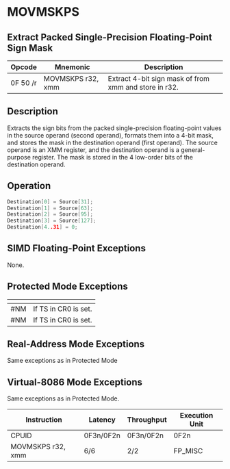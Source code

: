 # MOVMSKPS
 
## Extract Packed Single-Precision Floating-Point Sign Mask
 
 
|Opcode|Mnemonic|Description|
|-|-|-|
|0F 50 /r|MOVMSKPS r32, xmm|Extract 4-bit sign mask of from xmm and store in r32.|
 
## Description
 
Extracts the sign bits from the packed single-precision floating-point values in the source operand (second operand), formats them into a 4-bit mask, and stores the mask in the destination operand (first operand). The source operand is an XMM register, and the destination operand is a general-purpose register. The mask is stored in the 4 low-order bits of the destination operand.
 
 
## Operation
 
```c
Destination[0] = Source[31];
Destination[1] = Source[63];
Destination[2] = Source[95];
Destination[3] = Source[127];
Destination[4..31] = 0;

```
 
 
## SIMD Floating-Point Exceptions
 
None.
 
## Protected Mode Exceptions
 
|[]()||
|-|-|
|#NM|If TS in CR0 is set.|
|#NM|If TS in CR0 is set.|
 
## Real-Address Mode Exceptions
 
Same exceptions as in Protected Mode
 
## Virtual-8086 Mode Exceptions
 
Same exceptions as in Protected Mode.
 
|Instruction|Latency|Throughput|Execution Unit|
|-|-|-|-|
|CPUID|0F3n/0F2n|0F3n/0F2n|0F2n|
|MOVMSKPS r32, xmm|6/6|2/2|FP_MISC|
